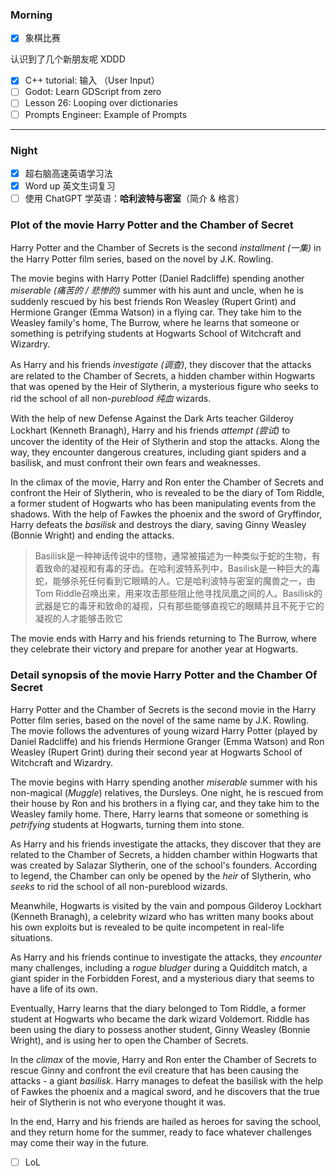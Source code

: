 ### Morning

- [x] 象棋比赛

认识到了几个新朋友呢 XDDD

- [x] C++ tutorial: 输入 （User Input）
- [ ] Godot: Learn GDScript from zero 
- [ ] Lesson 26: Looping over dictionaries
- [ ] Prompts Engineer: Example of Prompts
---
### Night

- [x] 超右脑高速英语学习法
- [x] Word up 英文生词复习
- [ ] 使用 ChatGPT 学英语：**哈利波特与密室**（简介 & 格言）

### Plot of the movie Harry Potter and the Chamber of Secret

Harry Potter and the Chamber of Secrets is the second *installment (一集)* in the Harry Potter film series, based on the novel by J.K. Rowling.

The movie begins with Harry Potter (Daniel Radcliffe) spending another *miserable (痛苦的 / 悲惨的)* summer with his aunt and uncle, when he is suddenly rescued by his best friends Ron Weasley (Rupert Grint) and Hermione Granger (Emma Watson) in a flying car. They take him to the Weasley family's home, The Burrow, where he learns that someone or something is petrifying students at Hogwarts School of Witchcraft and Wizardry.

As Harry and his friends *investigate (调查)*, they discover that the attacks are related to the Chamber of Secrets, a hidden chamber within Hogwarts that was opened by the Heir of Slytherin, a mysterious figure who seeks to rid the school of all non-*pureblood 纯血* wizards.

With the help of new Defense Against the Dark Arts teacher Gilderoy Lockhart (Kenneth Branagh), Harry and his friends *attempt (尝试)* to uncover the identity of the Heir of Slytherin and stop the attacks. Along the way, they encounter dangerous creatures, including giant spiders and a basilisk, and must confront their own fears and weaknesses.

In the climax of the movie, Harry and Ron enter the Chamber of Secrets and confront the Heir of Slytherin, who is revealed to be the diary of Tom Riddle, a former student of Hogwarts who has been manipulating events from the shadows. With the help of Fawkes the phoenix and the sword of Gryffindor, Harry defeats the *basilisk* and destroys the diary, saving Ginny Weasley (Bonnie Wright) and ending the attacks.

> Basilisk是一种神话传说中的怪物，通常被描述为一种类似于蛇的生物，有着致命的凝视和有毒的牙齿。在哈利波特系列中，Basilisk是一种巨大的毒蛇，能够杀死任何看到它眼睛的人。它是哈利波特与密室的魔兽之一，由Tom Riddle召唤出来，用来攻击那些阻止他寻找凤凰之间的人。Basilisk的武器是它的毒牙和致命的凝视，只有那些能够直视它的眼睛并且不死于它的凝视的人才能够击败它

The movie ends with Harry and his friends returning to The Burrow, where they celebrate their victory and prepare for another year at Hogwarts.

### Detail synopsis of the movie Harry Potter and the Chamber Of Secret

Harry Potter and the Chamber of Secrets is the second movie in the Harry Potter film series, based on the novel of the same name by J.K. Rowling. The movie follows the adventures of young wizard Harry Potter (played by Daniel Radcliffe) and his friends Hermione Granger (Emma Watson) and Ron Weasley (Rupert Grint) during their second year at Hogwarts School of Witchcraft and Wizardry.

The movie begins with Harry spending another *miserable* summer with his non-magical (*Muggle*) relatives, the Dursleys. One night, he is rescued from their house by Ron and his brothers in a flying car, and they take him to the Weasley family home. There, Harry learns that someone or something is *petrifying* students at Hogwarts, turning them into stone.

As Harry and his friends investigate the attacks, they discover that they are related to the Chamber of Secrets, a hidden chamber within Hogwarts that was created by Salazar Slytherin, one of the school's founders. According to legend, the Chamber can only be opened by the *heir* of Slytherin, who *seeks* to rid the school of all non-pureblood wizards.

Meanwhile, Hogwarts is visited by the vain and pompous Gilderoy Lockhart (Kenneth Branagh), a celebrity wizard who has written many books about his own exploits but is revealed to be quite incompetent in real-life situations.

As Harry and his friends continue to investigate the attacks, they *encounter* many challenges, including a *rogue* *bludger* during a Quidditch match, a giant spider in the Forbidden Forest, and a mysterious diary that seems to have a life of its own.

Eventually, Harry learns that the diary belonged to Tom Riddle, a former student at Hogwarts who became the dark wizard Voldemort. Riddle has been using the diary to possess another student, Ginny Weasley (Bonnie Wright), and is using her to open the Chamber of Secrets.

In the *climax* of the movie, Harry and Ron enter the Chamber of Secrets to rescue Ginny and confront the evil creature that has been causing the attacks - a giant *basilisk*. Harry manages to defeat the basilisk with the help of Fawkes the phoenix and a magical sword, and he discovers that the true heir of Slytherin is not who everyone thought it was.

In the end, Harry and his friends are hailed as heroes for saving the school, and they return home for the summer, ready to face whatever challenges may come their way in the future.

- [ ] LoL

